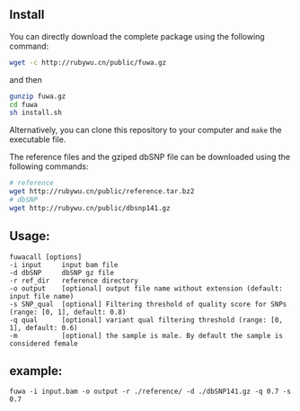 ## Install
You can directly download the complete package using the following command:
```bash
wget -c http://rubywu.cn/public/fuwa.gz
```
and then 
```bash
gunzip fuwa.gz
cd fuwa
sh install.sh
```

Alternatively, you can clone this repository to your computer and `make` the executable file.

The reference files and the gziped dbSNP file can be downloaded using the following commands:
```bash
# reference
wget http://rubywu.cn/public/reference.tar.bz2
# dbSNP
wget http://rubywu.cn/public/dbsnp141.gz
```

## Usage: 
    fuwacall [options]
	-i input     input bam file
	-d dbSNP     dbSNP gz file
	-r ref_dir   reference directory
	-o output    [optional] output file name without extension (default: input file name)
	-s SNP_qual  [optional] Filtering threshold of quality score for SNPs (range: [0, 1], default: 0.8)
	-q qual      [optional] variant qual filtering threshold (range: [0, 1], default: 0.6)
	-m           [optional] the sample is male. By default the sample is considered female

## example:
```
fuwa -i input.bam -o output -r ./reference/ -d ./dbSNP141.gz -q 0.7 -s 0.7
```
